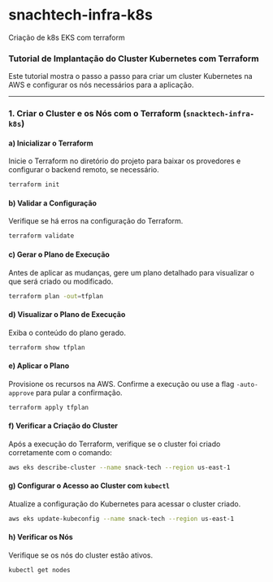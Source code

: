 # snachtech-infra-k8s
Criação de k8s EKS com terraform


### Tutorial de Implantação do Cluster Kubernetes com Terraform

Este tutorial mostra o passo a passo para criar um cluster Kubernetes na AWS e configurar os nós necessários para a aplicação.

---

### **1. Criar o Cluster e os Nós com o Terraform (`snacktech-infra-k8s`)**

#### **a) Inicializar o Terraform**
Inicie o Terraform no diretório do projeto para baixar os provedores e configurar o backend remoto, se necessário.

```bash
terraform init
```

#### **b) Validar a Configuração**
Verifique se há erros na configuração do Terraform.

```bash
terraform validate
```

#### **c) Gerar o Plano de Execução**
Antes de aplicar as mudanças, gere um plano detalhado para visualizar o que será criado ou modificado.

```bash
terraform plan -out=tfplan
```

#### **d) Visualizar o Plano de Execução**
Exiba o conteúdo do plano gerado.

```bash
terraform show tfplan
```

#### **e) Aplicar o Plano**
Provisione os recursos na AWS. Confirme a execução ou use a flag `-auto-approve` para pular a confirmação.

```bash
terraform apply tfplan
```

#### **f) Verificar a Criação do Cluster**
Após a execução do Terraform, verifique se o cluster foi criado corretamente com o comando:

```bash
aws eks describe-cluster --name snack-tech --region us-east-1
```

#### **g) Configurar o Acesso ao Cluster com `kubectl`**
Atualize a configuração do Kubernetes para acessar o cluster criado.

```bash
aws eks update-kubeconfig --name snack-tech --region us-east-1
```

#### **h) Verificar os Nós**
Verifique se os nós do cluster estão ativos.

```bash
kubectl get nodes